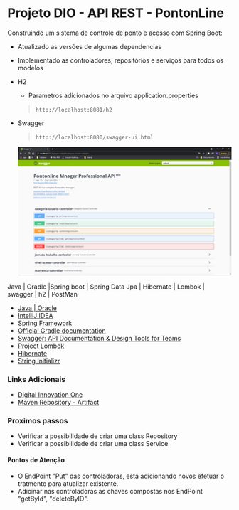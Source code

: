 # Projeto DIO - API REST - PontonLine
Construindo um sistema de controle de ponto e acesso com Spring Boot:


* Atualizado as versões de algumas dependencias
* Implementado as controladores, repositórios e serviços para todos os modelos
* H2
  * Parametros adicionados no arquivo application.properties
  > ```http://localhost:8081/h2```
* Swagger
  > ```http://localhost:8080/swagger-ui.html ```

  ![Image Swagger](https://github.com/augustocrf/BootCamp_Santander/blob/master/Java/pontonline/pontonline/swaggerPontonLine.png)

Java | Gradle |Spring boot | Spring Data Jpa | Hibernate | Lombok | swagger | h2 | PostMan

* [Java | Oracle](https://www.java.com/pt-BR/)
* [IntelliJ IDEA](https://www.jetbrains.com/pt-br/idea/)
* [Spring Framework](https://spring.io/)
* [Official Gradle documentation](https://docs.gradle.org)
* [Swagger: API Documentation & Design Tools for Teams](https://swagger.io/)
* [Project Lombok](https://projectlombok.org/)
* [Hibernate](https://hibernate.org/)
* [String Initializr](https://start.spring.io/)

### Links Adicionais

* [Digital Innovation One](https://digitalinnovation.one/)
* [ Maven Repository - Artifact](https://mvnrepository.com)

### Proximos passos
* Verificar a possibilidade de criar uma class Repository
* Verificar a possibilidade de criar uma class Service

#### Pontos de Atenção
* O EndPoint "Put" das controladoras, está adicionando novos efetuar o tratmento para atualizar existente.
* Adicinar nas controladoras as chaves compostas nos EndPoint "getById", "deleteByID".